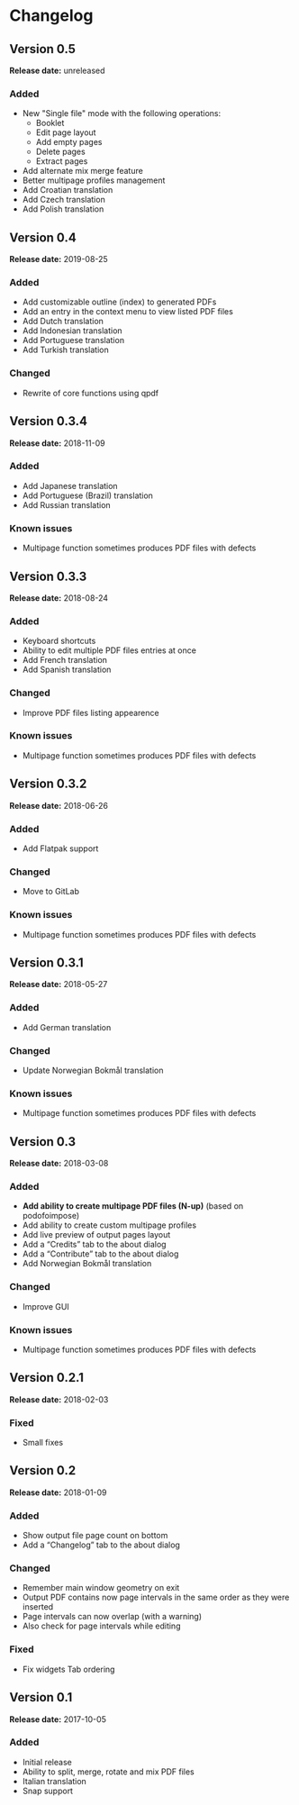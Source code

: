 <h1>Changelog</h1>

<h2>Version 0.5</h2>

<p><strong>Release date:</strong> unreleased</p>

<h3>Added</h3>

<ul>
    <li>New "Single file" mode with the following operations:
        <ul>
        <li>Booklet</li>
        <li>Edit page layout</li>
        <li>Add empty pages</li>
        <li>Delete pages</li>
        <li>Extract pages</li>
        </ul>
    </li>
    <li>Add alternate mix merge feature</li>
    <li>Better multipage profiles management</li>
    <li>Add Croatian translation</li>
    <li>Add Czech translation</li>
    <li>Add Polish translation</li>
</ul>

<h2>Version 0.4</h2>

<p><strong>Release date:</strong> 2019-08-25</p>

<h3>Added</h3>

<ul>
    <li>Add customizable outline (index) to generated PDFs</li>
    <li>Add an entry in the context menu to view listed PDF files</li>
    <li>Add Dutch translation</li>
    <li>Add Indonesian translation</li>
    <li>Add Portuguese translation</li>
    <li>Add Turkish translation</li>
</ul>

<h3>Changed</h3>

<ul>
    <li>Rewrite of core functions using qpdf</li>
</ul>

<h2>Version 0.3.4</h2>

<p><strong>Release date:</strong> 2018-11-09</p>

<h3>Added</h3>

<ul>
    <li>Add Japanese translation</li>
    <li>Add Portuguese (Brazil) translation</li>
    <li>Add Russian translation</li>
</ul>

<h3>Known issues</h3>

<ul>
    <li>Multipage function sometimes produces PDF files with defects</li>
</ul>

<h2>Version 0.3.3</h2>

<p><strong>Release date:</strong> 2018-08-24</p>

<h3>Added</h3>

<ul>
    <li>Keyboard shortcuts</li>
    <li>Ability to edit multiple PDF files entries at once</li>
    <li>Add French translation</li>
    <li>Add Spanish translation</li>
</ul>

<h3>Changed</h3>

<ul>
    <li>Improve PDF files listing appearence</li>
</ul>

<h3>Known issues</h3>

<ul>
    <li>Multipage function sometimes produces PDF files with defects</li>
</ul>

<h2>Version 0.3.2</h2>

<p><strong>Release date:</strong> 2018-06-26</p>

<h3>Added</h3>

<ul>
    <li>Add Flatpak support</li>
</ul>

<h3>Changed</h3>

<ul>
    <li>Move to GitLab</li>
</ul>

<h3>Known issues</h3>

<ul>
    <li>Multipage function sometimes produces PDF files with defects</li>
</ul>

<h2>Version 0.3.1</h2>

<p><strong>Release date:</strong> 2018-05-27</p>

<h3>Added</h3>

<ul>
    <li>Add German translation</li>
</ul>

<h3>Changed</h3>

<ul>
    <li>Update Norwegian Bokmål translation</li>
</ul>

<h3>Known issues</h3>

<ul>
    <li>Multipage function sometimes produces PDF files with defects</li>
</ul>

<h2>Version 0.3</h2>

<p><strong>Release date:</strong> 2018-03-08</p>

<h3>Added</h3>

<ul>
    <li><strong>Add ability to create multipage PDF files (N-up)</strong>
    (based on podofoimpose)</li>
    <li>Add ability to create custom multipage profiles</li>
    <li>Add live preview of output pages layout</li>
    <li>Add a &ldquo;Credits&rdquo; tab to the about dialog</li>
    <li>Add a &ldquo;Contribute&rdquo; tab to the about dialog</li>
    <li>Add Norwegian Bokmål translation</li>
</ul>

<h3>Changed</h3>

<ul>
    <li>Improve GUI</li>
</ul>

<h3>Known issues</h3>

<ul>
    <li>Multipage function sometimes produces PDF files with defects</li>
</ul>

<h2>Version 0.2.1</h2>

<p><strong>Release date:</strong> 2018-02-03</p>

<h3>Fixed</h3>

<ul>
    <li>Small fixes</li>
</ul>

<h2>Version 0.2</h2>

<p><strong>Release date:</strong> 2018-01-09</p>

<h3>Added</h3>

<ul>
    <li>Show output file page count on bottom</li>
    <li>Add a &ldquo;Changelog&rdquo; tab to the about dialog</li>
</ul>

<h3>Changed</h3>

<ul>
    <li>Remember main window geometry on exit</li>
    <li>Output PDF contains now page intervals in the same order as
    they were inserted</li>
    <li>Page intervals can now overlap (with a warning)</li>
    <li>Also check for page intervals while editing</li>
</ul>

<h3>Fixed</h3>

<ul>
    <li>Fix widgets Tab ordering</li>
</ul>

<h2>Version 0.1</h2>

<p><strong>Release date:</strong> 2017-10-05</p>

<h3>Added</h3>

<ul>
    <li>Initial release</li>
    <li>Ability to split, merge, rotate and mix PDF files</li>
    <li>Italian translation</li>
    <li>Snap support</li>
</ul>
